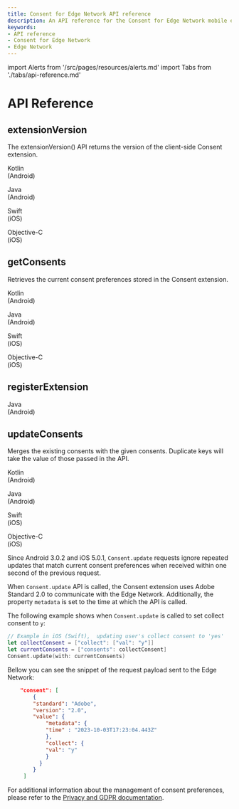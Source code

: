 ```yaml
---
title: Consent for Edge Network API reference
description: An API reference for the Consent for Edge Network mobile extension.
keywords:
- API reference
- Consent for Edge Network
- Edge Network
---
```


import Alerts from '/src/pages/resources/alerts.md'
import Tabs from './tabs/api-reference.md'

# API Reference

## extensionVersion

The extensionVersion() API returns the version of the client-side Consent extension.

<TabsBlock orientation="horizontal" slots="heading, content" repeat="4"/>

Kotlin<br/>(Android)

<Tabs query="platform=kotlin&api=extension-version"/>

Java<br/>(Android)

<Tabs query="platform=java&api=extension-version"/>

Swift<br/>(iOS)

<Tabs query="platform=swift&api=extension-version"/>

Objective-C<br/>(iOS)

<Tabs query="platform=objc&api=extension-version"/>

## getConsents

Retrieves the current consent preferences stored in the Consent extension.

<TabsBlock orientation="horizontal" slots="heading, content" repeat="4"/>

Kotlin<br/>(Android)

<Tabs query="platform=kotlin&api=get-consents"/>

Java<br/>(Android)

<Tabs query="platform=java&api=get-consents"/>

Swift<br/>(iOS)

<Tabs query="platform=swift&api=get-consents"/>

Objective-C<br/>(iOS)

<Tabs query="platform=objc&api=get-consents"/>

## registerExtension

<Alerts query="platform=android-register-extension&componentClass=InlineNestedAlert"/>

<TabsBlock orientation="horizontal" slots="heading, content" repeat="1"/>

Java<br/>(Android)

<Tabs query="platform=java&api=register-extension"/>

## updateConsents

Merges the existing consents with the given consents. Duplicate keys will take the value of those passed in the API.

<TabsBlock orientation="horizontal" slots="heading, content" repeat="4"/>

Kotlin<br/>(Android)

<Tabs query="platform=kotlin&api=update-consents"/>

Java<br/>(Android)

<Tabs query="platform=java&api=update-consents"/>

Swift<br/>(iOS)

<Tabs query="platform=swift&api=update-consents"/>

Objective-C<br/>(iOS)

<Tabs query="platform=objc&api=update-consents"/>

<InlineAlert variant="info" slots="text1"/>

Since Android 3.0.2 and iOS 5.0.1, `Consent.update` requests ignore repeated updates that match current consent preferences when received within one second of the previous request.

<InlineAlert variant="info" slots="text1, text2, text3, text4, text5"/>

When `Consent.update` API is called, the Consent extension uses Adobe Standard 2.0 to communicate with the Edge Network.  Additionally, the property `metadata` is set to the time at which the API is called.

The following example shows when `Consent.update` is called to set collect consent to `y`:

```swift
// Example in iOS (Swift),  updating user's collect consent to 'yes'
let collectConsent = ["collect": ["val": "y"]]
let currentConsents = ["consents": collectConsent]
Consent.update(with: currentConsents)
```

Bellow you can see the snippet of the request payload sent to the Edge Network:

```json
    "consent": [
        {
        "standard": "Adobe",
        "version": "2.0",
        "value": {
            "metadata": {
            "time" : "2023-10-03T17:23:04.443Z"
            },
            "collect": {
            "val": "y"
            }
          }
        }
     ]
```

For additional information about the management of consent preferences, please refer to the [Privacy and GDPR documentation](../../resources/privacy-and-gdpr.md#using-experience-platform-sdks-for-edge-network).
